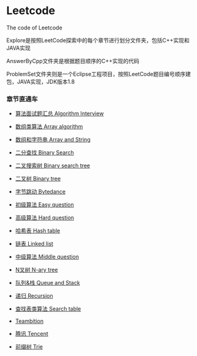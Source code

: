 # Leetcode
The code of Leetcode

Explore是按照LeetCode探索中的每个章节进行划分文件夹，包括C++实现和JAVA实现

AnswerByCpp文件夹是根据题目顺序的C++实现的代码

ProblemSet文件夹则是一个Eclipse工程项目，按照LeetCode题目编号顺序建包，JAVA实现，JDK版本1.8

### 章节直通车

- [算法面试题汇总 Algorithm Interview](https://github.com/ontheway12138/Leetcode/tree/master/LG/Algorithm%20Interview)

- [数组类算法 Array algorithm](https://github.com/ontheway12138/Leetcode/tree/master/LG/Array%20algorithm)

- [数组和字符串 Array and String](https://github.com/ontheway12138/Leetcode/tree/master/LG/Array%20and%20String)

- [二分查找 Binary Search](https://github.com/ontheway12138/Leetcode/tree/master/LG/Binary%20Search)

- [二叉搜索树 Binary search tree](https://github.com/ontheway12138/Leetcode/tree/master/LG/Binary%20search%20tree)

- [二叉树 Binary tree](https://github.com/ontheway12138/Leetcode/tree/master/LG/Binary%20tree)

- [字节跳动 Bytedance](https://github.com/ontheway12138/Leetcode/tree/master/LG/Bytedance)

- [初级算法 Easy question](https://github.com/ontheway12138/Leetcode/tree/master/LG/Easy%20question)

- [高级算法 Hard question](https://github.com/ontheway12138/Leetcode/tree/master/LG/Hard%20question)

- [哈希表 Hash table](https://github.com/ontheway12138/Leetcode/tree/master/LG/Hash%20table)

- [链表 Linked list](https://github.com/ontheway12138/Leetcode/tree/master/LG/Linked%20list)

- [中级算法 Middle question](https://github.com/ontheway12138/Leetcode/tree/master/LG/Middle%20question)

- [N叉树 N-ary tree](https://github.com/ontheway12138/Leetcode/tree/master/LG/N-ary%20tree)

- [队列&栈 Queue and Stack](https://github.com/ontheway12138/Leetcode/tree/master/LG/Queue%20and%20Stack)

- [递归 Recursion](https://github.com/ontheway12138/Leetcode/tree/master/LG/Recursion)

- [查找表类算法 Search table](https://github.com/ontheway12138/Leetcode/tree/master/LG/Search%20table)

- [Teambition](https://github.com/ontheway12138/Leetcode/tree/master/LG/Teambition)

- [腾讯 Tencent](https://github.com/ontheway12138/Leetcode/tree/master/LG/Tencent)

- [前缀树 Trie](https://github.com/ontheway12138/Leetcode/tree/master/LG/Trie) 
